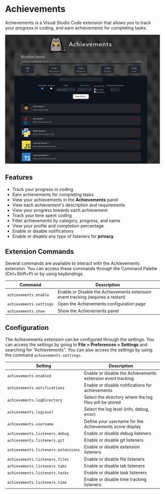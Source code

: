 # Achievements

Achievements is a Visual Studio Code extension that allows you to track your progress in coding, and earn achievements for completing tasks.

![Extension Webview Illustration](./screenshot.jpg)

## Features

- Track your progress in coding
- Earn achievements for completing tasks
- View your achievements in the **Achievements** panel
- View each achievement's description and requirements
- View your progress towards each achievement
- Track your time spent coding
- Filter achievements by category, progress, and name
- View your profile and completion percentage
- Enable or disable notifications
- Enable or disable any type of listeners for **privacy**

## Extension Commands

Several commands are available to interact with the Achievements extension. You can access these commands through the Command Palette (Ctrl+Shift+P) or by using keybindings.

|Command|Description|
|---|---|
|`achievements.enable`|Enable or Disable the Achievements extension event tracking (requires a restart)|
|`achievements.settings`|Open the Achievements configuration page|
|`achievements.show`|Show the Achievements panel|

## Configuration

The Achievements extension can be configured through the settings. You can access the settings by going to **File > Preferences > Settings** and searching for "Achievements".
You can also access the settings by using the command `achievements.settings`.

|Setting|Description|
|---|---|
|`achievements.enabled`|Enable or disable the Achievements extension event tracking|
|`achievements.notifications`|Enable or disable notifications for achievements|
|`achievements.logDirectory`|Select the directory where the log files will be stored|
|`achievements.logLevel`|Select the log level (info, debug, error)|
|`achievements.username`|Define your username for the Achievements score display|
|`achievements.listeners.debug`|Enable or disable debug listeners|
|`achievements.listeners.git`|Enable or disable git listeners|
|`achievements.listeners.extensions`|Enable or disable extension listeners|
|`achievements.listeners.files`|Enable or disable file listeners|
|`achievements.listeners.tabs`|Enable or disable tab listeners|
|`achievements.listeners.tasks`|Enable or disable task listeners|
|`achievements.listeners.time`|Enable or disable time tracking listeners|
